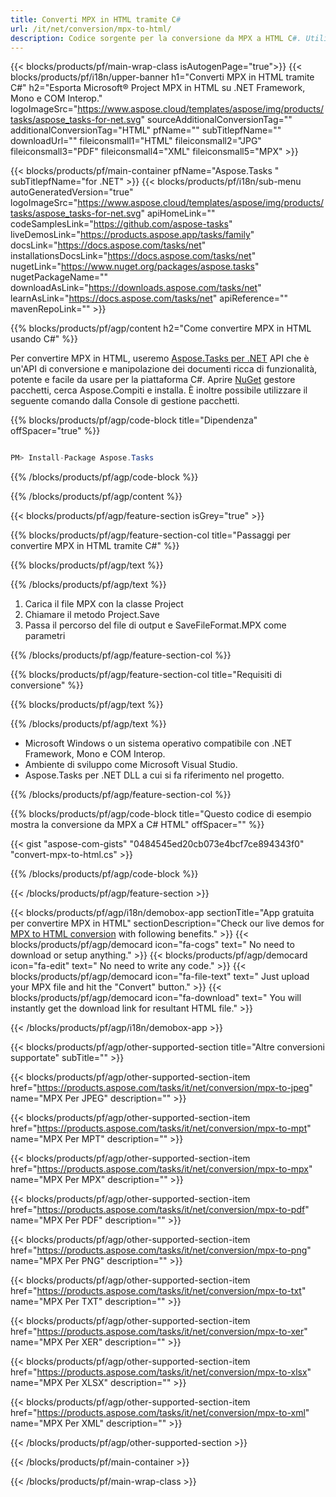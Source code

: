 ```yaml
---
title: Converti MPX in HTML tramite C# 
url: /it/net/conversion/mpx-to-html/ 
description: Codice sorgente per la conversione da MPX a HTML C#. Utilizzare il codice di esempio API per la conversione batch di file MPX in HTML all'interno di VB.NET Asp.NET o qualsiasi applicazione basata su .NET.
---
```


{{< blocks/products/pf/main-wrap-class isAutogenPage="true">}}
{{< blocks/products/pf/i18n/upper-banner h1="Converti MPX in HTML tramite C#" h2="Esporta Microsoft® Project MPX in HTML su .NET Framework, Mono e COM Interop." logoImageSrc="https://www.aspose.cloud/templates/aspose/img/products/tasks/aspose_tasks-for-net.svg" sourceAdditionalConversionTag="" additionalConversionTag="HTML" pfName="" subTitlepfName="" downloadUrl="" fileiconsmall1="HTML" fileiconsmall2="JPG" fileiconsmall3="PDF" fileiconsmall4="XML" fileiconsmall5="MPX" >}}

{{< blocks/products/pf/main-container pfName="Aspose.Tasks " subTitlepfName="for .NET" >}}
{{< blocks/products/pf/i18n/sub-menu autoGeneratedVersion="true" logoImageSrc="https://www.aspose.cloud/templates/aspose/img/products/tasks/aspose_tasks-for-net.svg" apiHomeLink="" codeSamplesLink="https://github.com/aspose-tasks" liveDemosLink="https://products.aspose.app/tasks/family" docsLink="https://docs.aspose.com/tasks/net" installationsDocsLink="https://docs.aspose.com/tasks/net" nugetLink="https://www.nuget.org/packages/aspose.tasks" nugetPackageName="" downloadAsLink="https://downloads.aspose.com/tasks/net" learnAsLink="https://docs.aspose.com/tasks/net" apiReference="" mavenRepoLink="" >}}

{{% blocks/products/pf/agp/content h2="Come convertire MPX in HTML usando C#" %}}

Per convertire MPX in HTML, useremo
 [Aspose.Tasks per .NET](https://products.aspose.com/tasks/net)
 API che è un'API di conversione e manipolazione dei documenti ricca di funzionalità, potente e facile da usare per la piattaforma C#. Aprire
 [NuGet](https://www.nuget.org/packages/aspose.tasks)
 gestore pacchetti, cerca
 Aspose.Compiti
 e installa. È inoltre possibile utilizzare il seguente comando dalla Console di gestione pacchetti.

{{% blocks/products/pf/agp/code-block title="Dipendenza" offSpacer="true" %}}

```cs

PM> Install-Package Aspose.Tasks

```

{{% /blocks/products/pf/agp/code-block %}}

{{% /blocks/products/pf/agp/content %}}

{{< blocks/products/pf/agp/feature-section isGrey="true" >}}

{{% blocks/products/pf/agp/feature-section-col title="Passaggi per convertire MPX in HTML tramite C#" %}}

{{% blocks/products/pf/agp/text %}}

{{% /blocks/products/pf/agp/text %}}

1. Carica il file MPX con la classe Project
1. Chiamare il metodo Project.Save
1. Passa il percorso del file di output e SaveFileFormat.MPX come parametri

{{% /blocks/products/pf/agp/feature-section-col %}}

{{% blocks/products/pf/agp/feature-section-col title="Requisiti di conversione" %}}

{{% blocks/products/pf/agp/text %}}

{{% /blocks/products/pf/agp/text %}}

- Microsoft Windows o un sistema operativo compatibile con .NET Framework, Mono e COM Interop.
- Ambiente di sviluppo come Microsoft Visual Studio.
- Aspose.Tasks per .NET DLL a cui si fa riferimento nel progetto.

{{% /blocks/products/pf/agp/feature-section-col %}}

{{% blocks/products/pf/agp/code-block title="Questo codice di esempio mostra la conversione da MPX a C# HTML" offSpacer="" %}}

{{< gist "aspose-com-gists" "0484545ed20cb073e4bcf7ce894343f0" "convert-mpx-to-html.cs" >}}

{{% /blocks/products/pf/agp/code-block %}}

{{< /blocks/products/pf/agp/feature-section >}}

<!-- aboutfile Starts -->

{{< blocks/products/pf/agp/i18n/demobox-app sectionTitle="App gratuita per convertire MPX in HTML" sectionDescription="Check our live demos for [MPX to HTML conversion](https://products.aspose.app/tasks/conversion/mpx-to-html) with following benefits." >}}
        {{< blocks/products/pf/agp/democard icon="fa-cogs" text=" No need to download or setup anything." >}}
        {{< blocks/products/pf/agp/democard icon="fa-edit" text=" No need to write any code." >}}
        {{< blocks/products/pf/agp/democard icon="fa-file-text" text=" Just upload your MPX file and hit the \"Convert\" button." >}}
        {{< blocks/products/pf/agp/democard icon="fa-download" text=" You will instantly get the download link for resultant HTML file." >}}

{{< /blocks/products/pf/agp/i18n/demobox-app >}}

<!-- aboutfile Ends -->

{{< blocks/products/pf/agp/other-supported-section title="Altre conversioni supportate" subTitle="" >}}

{{< blocks/products/pf/agp/other-supported-section-item href="https://products.aspose.com/tasks/it/net/conversion/mpx-to-jpeg" name="MPX Per JPEG" description="" >}}

{{< blocks/products/pf/agp/other-supported-section-item href="https://products.aspose.com/tasks/it/net/conversion/mpx-to-mpt" name="MPX Per MPT" description="" >}}

{{< blocks/products/pf/agp/other-supported-section-item href="https://products.aspose.com/tasks/it/net/conversion/mpx-to-mpx" name="MPX Per MPX" description="" >}}

{{< blocks/products/pf/agp/other-supported-section-item href="https://products.aspose.com/tasks/it/net/conversion/mpx-to-pdf" name="MPX Per PDF" description="" >}}

{{< blocks/products/pf/agp/other-supported-section-item href="https://products.aspose.com/tasks/it/net/conversion/mpx-to-png" name="MPX Per PNG" description="" >}}

{{< blocks/products/pf/agp/other-supported-section-item href="https://products.aspose.com/tasks/it/net/conversion/mpx-to-txt" name="MPX Per TXT" description="" >}}

{{< blocks/products/pf/agp/other-supported-section-item href="https://products.aspose.com/tasks/it/net/conversion/mpx-to-xer" name="MPX Per XER" description="" >}}

{{< blocks/products/pf/agp/other-supported-section-item href="https://products.aspose.com/tasks/it/net/conversion/mpx-to-xlsx" name="MPX Per XLSX" description="" >}}

{{< blocks/products/pf/agp/other-supported-section-item href="https://products.aspose.com/tasks/it/net/conversion/mpx-to-xml" name="MPX Per XML" description="" >}}



{{< /blocks/products/pf/agp/other-supported-section >}}

{{< /blocks/products/pf/main-container >}}
    
{{< /blocks/products/pf/main-wrap-class >}}